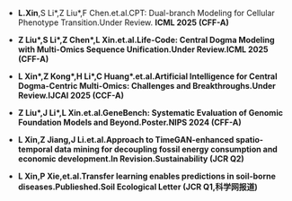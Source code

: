 - <strong>L.Xin</strong>,S Li*,Z Liu*,F Chen.et.al.CPT: Dual-branch Modeling for Cellular Phenotype Transition.Under Review. <strong>ICML 2025<strong> (CFF-A)

- Z Liu*,S Li*,Z Chen*,<strong>L Xin<strong>.et.al.Life-Code: Central Dogma Modeling with Multi-Omics Sequence Unification.Under Review.<strong>ICML 2025<strong> (CFF-A)

- <strong>L Xin*<strong>,Z Kong*,H Li*,C Huang*.et.al.Artificial Intelligence for Central Dogma-Centric Multi-Omics: Challenges and Breakthroughs.Under Review.<strong>IJCAI 2025<strong> (CCF-A)

- Z Liu*,J Li*,<strong>L Xin<strong>.et.al.GeneBench: Systematic Evaluation of Genomic Foundation Models and Beyond.Poster.<strong>NIPS 2024<strong> (CFF-A)

- <strong>L Xin<strong>,Z Jiang,J Li.et.al.Approach to TimeGAN-enhanced spatio-temporal data mining for decoupling fossil energy consumption and economic development.In Revision.Sustainability (JCR Q2)

- <strong>L Xin<strong>,P Xie,et.al.Transfer learning enables predictions in soil-borne diseases.Publieshed.Soil Ecological Letter (JCR Q1,科学网报道)

